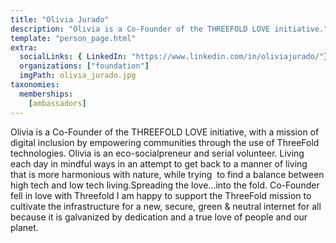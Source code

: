 ```yaml
---
title: "Olivia Jurado"
description: "Olivia is a Co-Founder of the THREEFOLD LOVE initiative."
template: "person_page.html"
extra:
  socialLinks: { LinkedIn: "https://www.linkedin.com/in/oliviajurado/"}
  organizations: ["foundation"]
  imgPath: olivia_jurado.jpg
taxonomies:
  memberships:
    [ambassadors]
---
```


Olivia is a Co-Founder of the THREEFOLD LOVE initiative, with a mission of digital inclusion by empowering communities through the use of ThreeFold technologies. Olivia is an eco-socialpreneur and serial volunteer. Living each day in mindful ways in an attempt to get back to a manner of living that is more harmonious with nature, while trying  to find a balance between high tech and low tech living.Spreading the love...into the fold. Co-Founder fell in love with Threefold I am happy to support the ThreeFold mission to cultivate the infrastructure for a new, secure, green & neutral internet for all because it is galvanized by dedication and a true love of people and our planet.